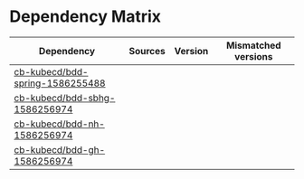# Dependency Matrix

Dependency | Sources | Version | Mismatched versions
---------- | ------- | ------- | -------------------
[cb-kubecd/bdd-spring-1586255488](https://github.com/cb-kubecd/bdd-spring-1586255488.git) |  | []() | 
[cb-kubecd/bdd-sbhg-1586256974](https://github.com/cb-kubecd/bdd-sbhg-1586256974.git) |  | []() | 
[cb-kubecd/bdd-nh-1586256974](https://github.com/cb-kubecd/bdd-nh-1586256974.git) |  | []() | 
[cb-kubecd/bdd-gh-1586256974](https://github.com/cb-kubecd/bdd-gh-1586256974.git) |  | []() | 

